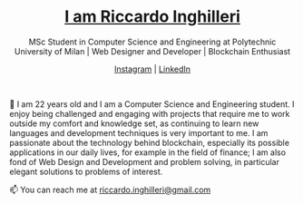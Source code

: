 <p align="center">
  <h1 align="center"><a href="https://codewonders.dev">I am Riccardo Inghilleri</a></h1>
  <p align="center"> MSc Student in Computer Science and Engineering at Polytechnic University of Milan | Web Designer and Developer | Blockchain Enthusiast</p>
</p>

<p align="center">
  <!--<a href="https://riccardoinghilleri.com">Web Site</a> | -->
  <a href="https://instagram.com/riccardo_inghilleri">Instagram</a> |
  <a href="https://linkedin.com/in/riccardoinghilleri">LinkedIn</a>
</p>

<br />

🔭 I am 22 years old and I am a Computer Science and Engineering student. I enjoy being challenged and engaging with projects that require me to work outside my comfort and knowledge set, as continuing to learn new languages and development techniques is very important to me. I am passionate about the technology behind blockchain, especially its possible applications in our daily lives, for example in the field of finance; I am also fond of Web Design and Development and problem solving, in particular elegant solutions to problems of interest.

📫 You can reach me at riccardo.inghilleri@gmail.com

<!--
**riccardoinghilleri/riccardoinghilleri** is a ✨ _special_ ✨ repository because its `README.md` (this file) appears on your GitHub profile.

Here are some ideas to get you started:

- 🔭 I’m currently working on ...
- 🌱 I’m currently learning ...
- 👯 I’m looking to collaborate on ...
- 🤔 I’m looking for help with ...
- 💬 Ask me about ...
- 📫 How to reach me: ...
- 😄 Pronouns: ...
- ⚡ Fun fact: ...
-->

